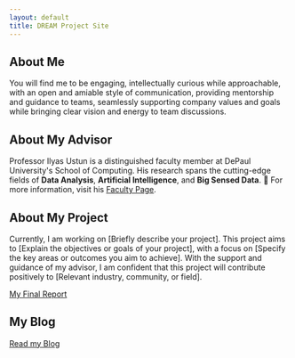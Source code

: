 ```yaml
---
layout: default
title: DREAM Project Site
---
```


## About Me

You will find me to be engaging, intellectually curious while approachable, with an open and amiable style of communication, providing mentorship and guidance to teams, seamlessly supporting company values and goals while bringing clear vision and energy to team discussions.

## About My Advisor

Professor Ilyas Ustun is a distinguished faculty member at DePaul University's School of Computing. His research spans the cutting-edge fields of **Data Analysis**, **Artificial Intelligence**, and **Big Sensed Data**. 🚀 For more information, visit his [Faculty Page](https://www.cdm.depaul.edu/Faculty-and-Staff/Pages/faculty-info.aspx?fid=1462).

## About My Project

Currently, I am working on [Briefly describe your project]. This project aims to [Explain the objectives or goals of your project], with a focus on [Specify the key areas or outcomes you aim to achieve]. With the support and guidance of my advisor, I am confident that this project will contribute positively to [Relevant industry, community, or field].

[My Final Report](files/finalreport.pdf)

## My Blog

[Read my Blog](blog.html)
